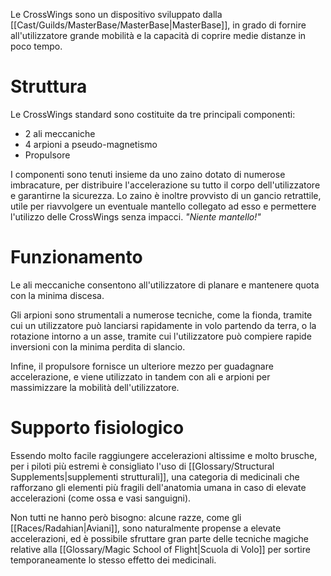 Le CrossWings sono un dispositivo sviluppato dalla [[Cast/Guilds/MasterBase/MasterBase|MasterBase]], in grado di fornire all'utilizzatore grande mobilità e la capacità di coprire medie distanze in poco tempo.

# Struttura

Le CrossWings standard sono costituite da tre principali componenti:

- 2 ali meccaniche
- 4 arpioni a pseudo-magnetismo
- Propulsore

I componenti sono tenuti insieme da uno zaino dotato di numerose imbracature, per distribuire l'accelerazione su tutto il corpo dell'utilizzatore e garantirne la sicurezza. Lo zaino è inoltre provvisto di un gancio retrattile, utile per riavvolgere un eventuale mantello collegato ad esso e permettere l'utilizzo delle CrossWings senza impacci.
_"Niente mantello!"_

# Funzionamento

Le ali meccaniche consentono all'utilizzatore di planare e mantenere quota con la minima discesa.

Gli arpioni sono strumentali a numerose tecniche, come la fionda, tramite cui un utilizzatore può lanciarsi rapidamente in volo partendo da terra, o la rotazione intorno a un asse, tramite cui l'utilizzatore può compiere rapide inversioni con la minima perdita di slancio.

Infine, il propulsore fornisce un ulteriore mezzo per guadagnare accelerazione, e viene utilizzato in tandem con ali e arpioni per massimizzare la mobilità dell'utilizzatore.

# Supporto fisiologico

Essendo molto facile raggiungere accelerazioni altissime e molto brusche, per i piloti più estremi è consigliato l'uso di [[Glossary/Structural Supplements|supplementi strutturali]], una categoria di medicinali che rafforzano gli elementi più fragili dell'anatomia umana in caso di elevate accelerazioni (come ossa e vasi sanguigni).

Non tutti ne hanno però bisogno: alcune razze, come gli [[Races/Radahian|Aviani]], sono naturalmente propense a elevate accelerazioni, ed è possibile sfruttare gran parte delle tecniche magiche relative alla [[Glossary/Magic School of Flight|Scuola di Volo]] per sortire temporaneamente lo stesso effetto dei medicinali.